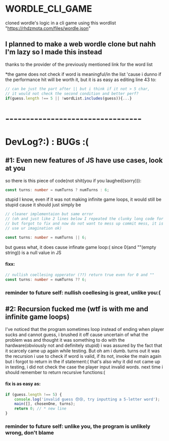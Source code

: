 # WORDLE_CLI_GAME

cloned wordle's logic in a cli game using this wordlist
"https://rhdzmota.com/files/wordle.json"

## I planned to make a web wordle clone but nahh I'm lazy so I made this instead

thanks to the provider of the previously mentioned link for the word list

\*the game does not check if word is meaningful/in the list 'cause i dunno if
the performance hit will be worth it, but it is as easy as editing line 43 to:

```ts
// can be just the part after || but i think if it not > 5 char,
// it would not check the second condition and better perf?
if(guess.length !== 5 || !wordList.includes(guess)){...}
```

# ---------------------------------

# DevLog?:) : BUGs :(

## #1: Even new features of JS have use cases, look at you

so there is this piece of code(not shit(you if you laughed(sorry))):

```ts
const turns: number = numTurns ? numTurns : 6;
```

stupid I know, even if it was not making infinite game loops, it would still be
stupid cause it should just simply be

```ts
// cleaner implementaion but same error
// (oh and just like 2 lines below I repeated the clunky long code for intializing chosen word
// but forgot to fix and now do not want to mess up commit mess, it is not wrong though soooooo,
// use ur imagination ok)

const turns: number = numTurns || 6;
```

but guess what, it does cause infinate game loop:( since 0(and ""(empty string))
is a null value in JS

#### fixx:

```ts
// nullish coellesing opperator (??) return true even for 0 and ""
const turns: number = numTurns ?? 6;
```

### reminder to future self: nullish coellesing is great, unlike you:(

## #2: Recursion fucked me (wtf is with me and infinite game loops)

I've noticed that the program sometimes loop instead of ending when player sucks
and cannot guess, i brushed it off cause uncertain of what the problem was and
thought it was something to do with the hardware(obviously not and definitely
stupid) i was assured by the fact that it scarcely came up again while testing.
But oh am i dumb. turns out it was the recursion i use to check if word is
valid, if its not, invoke the main again but i forgot to return in the if
statement:( that's also why it did not came up in testing, i did not check the
case the player input invalid words. next time i should remember to return
recursive functions:(

#### fix is as easy as:

```ts
if (guess.length !== 5) {
	console.log('invalid guess 😞😢, try inputting a 5-letter word');
	main([], chosenOne, turns);
	return 0; // * new line
}
```

### reminder to future self: unlike you, the program is unlikely wrong, don't blame
